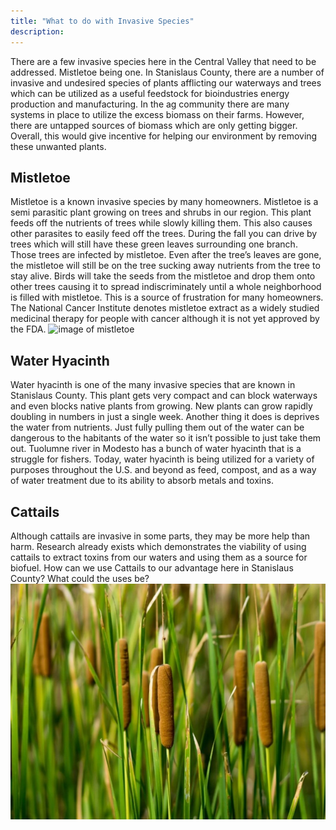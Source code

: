 ```yaml
---
title: "What to do with Invasive Species"
description:  
---
```


There are a few invasive species here in the Central Valley that need to be addressed. Mistletoe being one. In Stanislaus County, there are a number of invasive and undesired species of plants afflicting our waterways and trees which can be utilized as a useful feedstock for bioindustries energy production and manufacturing. In the ag community there are many systems in place to utilize the excess biomass on their farms. However, there are untapped sources of biomass which are only getting bigger. Overall, this would give incentive for helping our environment by removing these unwanted plants.
## Mistletoe
Mistletoe is a known invasive species by many homeowners. Mistletoe is a semi parasitic plant growing on trees and shrubs in our region. This plant feeds off the nutrients of trees while slowly killing them. This also causes other parasites to easily feed off the trees. During the fall you can drive by trees which will still have these green leaves surrounding one branch. Those trees are infected by mistletoe. Even after the tree’s leaves are gone, the mistletoe will still be on the tree sucking away nutrients from the tree to stay alive. Birds will take the seeds from the mistletoe and drop them onto other trees causing it to spread indiscriminately until a whole neighborhood is filled with mistletoe. This is a source of frustration for many homeowners. The National Cancer Institute denotes mistletoe extract as a widely studied medicinal therapy for people with cancer although it is not yet approved by the FDA.
![image of mistletoe](images/mistletoe.jpeg)

## Water Hyacinth 
Water hyacinth is one of the many invasive species that are known in Stanislaus County. This plant gets very compact and can block waterways and even blocks native plants from growing. New plants can grow rapidly doubling in numbers in just a single week. Another thing it does is deprives the water from nutrients. Just fully pulling them out of the water can be dangerous to the habitants of the water so it isn’t possible to just take them out. Tuolumne river in Modesto has a bunch of water hyacinth that is a struggle for fishers. Today, water hyacinth is being utilized for a variety of purposes throughout the U.S. and beyond as feed, compost, and as a way of water treatment due to its ability to absorb metals and toxins. 

## Cattails 
Although cattails are invasive in some parts, they may be more help than harm. Research already exists which demonstrates the viability of using cattails to extract toxins from our waters and using them as a source for biofuel. How can we use Cattails to our advantage here in Stanislaus County? What could the uses be?
![image of cattails](images/cattail.jpg)
